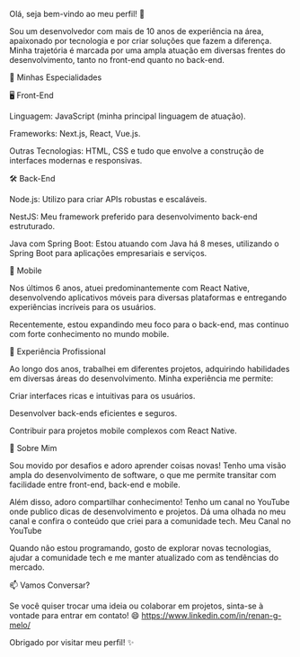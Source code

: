 Olá, seja bem-vindo ao meu perfil! 👋

Sou um desenvolvedor com mais de 10 anos de experiência na área, apaixonado por tecnologia e por criar soluções que fazem a diferença. Minha trajetória é marcada por uma ampla atuação em diversas frentes do desenvolvimento, tanto no front-end quanto no back-end.

🚀 Minhas Especialidades

🖥️ Front-End

Linguagem: JavaScript (minha principal linguagem de atuação).

Frameworks: Next.js, React, Vue.js.

Outras Tecnologias: HTML, CSS e tudo que envolve a construção de interfaces modernas e responsivas.

🛠️ Back-End

Node.js: Utilizo para criar APIs robustas e escaláveis.

NestJS: Meu framework preferido para desenvolvimento back-end estruturado.

Java com Spring Boot: Estou atuando com Java há 8 meses, utilizando o Spring Boot para aplicações empresariais e serviços.

📱 Mobile

Nos últimos 6 anos, atuei predominantemente com React Native, desenvolvendo aplicativos móveis para diversas plataformas e entregando experiências incríveis para os usuários.

Recentemente, estou expandindo meu foco para o back-end, mas continuo com forte conhecimento no mundo mobile.

💼 Experiência Profissional

Ao longo dos anos, trabalhei em diferentes projetos, adquirindo habilidades em diversas áreas do desenvolvimento. Minha experiência me permite:

Criar interfaces ricas e intuitivas para os usuários.

Desenvolver back-ends eficientes e seguros.

Contribuir para projetos mobile complexos com React Native.

🌟 Sobre Mim

Sou movido por desafios e adoro aprender coisas novas! Tenho uma visão ampla do desenvolvimento de software, o que me permite transitar com facilidade entre front-end, back-end e mobile.

Além disso, adoro compartilhar conhecimento! Tenho um canal no YouTube onde publico dicas de desenvolvimento e projetos. Dá uma olhada no meu canal e confira o conteúdo que criei para a comunidade tech. Meu Canal no YouTube

Quando não estou programando, gosto de explorar novas tecnologias, ajudar a comunidade tech e me manter atualizado com as tendências do mercado.

📫 Vamos Conversar?

Se você quiser trocar uma ideia ou colaborar em projetos, sinta-se à vontade para entrar em contato! 😄
https://www.linkedin.com/in/renan-g-melo/

Obrigado por visitar meu perfil! ✨

